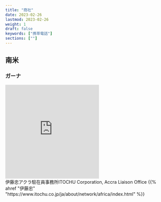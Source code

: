 ```yaml
---
title: "商社"
date: 2023-02-26
lastmod: 2023-02-26
weight: 1
draft: false
keywords: ["携帯電話"]
sections: [""]
---
```


## 南米
### ガーナ
<div class="googlemap-if">
<iframe src="https://www.google.com/maps/embed?pb=!4v1678191964160!6m8!1m7!1sljeZPc0Pb_NBumjvNyP0Ew!2m2!1d5.610465551581164!2d-0.186106779162083!3f103.25986037233945!4f-4.531607665572835!5f2.520853524527548" width="295" height="295" style="border:0;" allowfullscreen="" loading="lazy" referrerpolicy="no-referrer-when-downgrade"></iframe>
<div class="description">
伊藤忠アクラ駐在員事務所ITOCHU Corporation, Accra Liaison Office
 {{% ahref "伊藤忠" "https://www.itochu.co.jp/ja/about/network/africa/index.html" %}}
</div>
</div>
